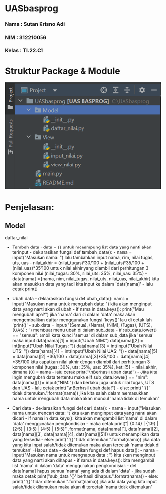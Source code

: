 # UASbasprog
### Nama    : Sutan Krisno Adi
### NIM     : 312210056
### Kelas   : TI.22.C1

# Struktur Package & Module

![image1.png](sikirinsot/ss1.png)

# Penjelasan:

## Model

daftar_nilai

- Tambah data
        - data = {} untuk menampung list data yang nanti akan terinput
        - deklarasikan fungsi def tambah_data():
        - nama = input("Masukan nama: ") lalu tambahkan input nama, nim, nilai tugas, uts, uas
        - nilai_akhir = (nilai_tugas)*30/100 + (nilai_uts)*35/100 + (nilai_uas)*35/100 untuk nilai akhir yang diambil dari perhitungan 3 komponen nilai (nilai_tugas: 30%, nilai_uts: 35%, nilai_uas: 35%)
        - data[nama] = [nama, nim, nilai_tugas, nilai_uts, nilai_uas, nilai_akhir] kita akan masukkan data yang tadi kita input ke dalam `data[nama]'
        - lalu cetak print()

- Ubah data
        - deklarasikan fungsi   def ubah_data():
        nama = input("Masukan nama untuk mengubah data: ") kita akan menginput data yang nanti akan di ubah
        - if nama in data.keys(): print("Mau mengubah apa?") jika 'nama' dari di dalam 'data' maka akan mengembalikan daftar menggunakan fungsi 'keys()' lalu di cetak lah 'print()'
        - sub_data = input("(Semua), (Nama), (NIM), (Tugas), (UTS), (UAS) : ") membuat menu ubah di dalam sub_data
        - if sub_data.lower() == "semua": ambil kata kunci 'semua' di dalam sub_data jika 'semua' maka input data[nama][1] = input("Ubah NIM:") data[nama][2] = int(input("Ubah Nilai Tugas: ")) data[nama][3] = int(input("Ubah Nilai UTS: ")) data[nama][4] = int(input("Ubah Nilai UAS: "))
        - data[nama][5] = data[nama][2] *30/100 + data[nama][3]*35/100 + data[nama][4] *35/100  kita dapatkan nilai akhir dengan diambil dari perhitungan 3 komponen nilai (tugas: 30%, uts: 35%, uas: 35%), ket: [5] = nilai_akhir, dimana [0] = nama
        - lalu cetak print("\nBerhasil ubah data!")
        - Jika kita ingin mengubah data tertentu maka elif sub_data.lower() == "nim": data[nama][1] = input("NIM:") dan berlaku juga untuk nilai tugas, UTS dan UAS
        - lalu cetak print("\nBerhasil ubah data!")
        - else: print("'{}' tidak ditemukan.".format(nama)) jika kita salah dalam memasukkan nama untuk mengubah data maka akan muncul 'nama tidak di temukan'

- Cari data
        - deklarasikan fungsi def cari_data():
        - nama = input("Masukan nama untuk mencari data: ") kita akan menginput data yang nanti akan dicari
        - if nama in data.keys(): kita akan mengambil list 'nama' di dalam 'data' menggunakan pengkondisian
        - maka cetak print("| {0:14} | {1:9} | {2:5} | {3:5} | {4:5} | {5:5}" .format(nama, data[nama][1], data[nama][2], data[nama][3], data[nama][4], data[nama][5])) untuk menampilkan data yang tersedia
        - else: print("'{}' tidak ditemukan.".format(nama)) jika data yang kita input salah/tidak ditemukan maka akan tercetak 'nama tidak di temukan'
-Hapus data
        - deklarasikan fungsi def hapus_data():
        - nama = input("Masukan nama untuk menghapus data : ") kita akan menginput data yang nanti akan dihapus
        - if nama in data.keys(): kita mengambil list 'nama' di dalam 'data' menggunakan pengkondisian
        - del data[nama] hapus semua 'nama' yang ada di dalam 'data'
        - jika sudah maka cetak print("sub_data '{}' berhasil dihapus.".format(nama))
        - else: print("'{}' tidak ditemukan.".format(nama)) jika ada data yang kita input salah/tidak ditemukan maka akan di tercetak 'nama tidak ditemukan'